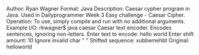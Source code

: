 Author: 	Ryan Wagner
Format: 	Java
Description:	Caesar cypher program in Java.
		Used in Dailyprogrammer Week 3 Easy challenge - 
		Caesar Cipher.
Operation:	To use, simply compile and run with no additional
		arguments.
		Example I/O:
	rkwagner$ java caesar
	Caesar text encoder.  Encodes sentences, ignoring non-letters.
	Enter text to encode: hello world
	Enter shift amount: 10
	Ignore invalid char " "
	Shifted sequence: xubbemehbt
	Original: helloworld	
